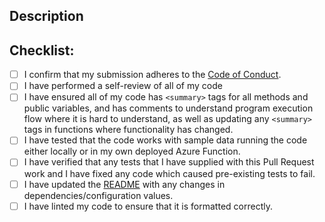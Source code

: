 ## Description

<!--
Please include a summary of the change(s) and/or  which issue(s) are fixed. 
This includes of any changes to current behaviour, new services required, and any breaking changes
If this closes an issue, please include "closes #XXXX" in your comment to auto-close the issue
-->

## Checklist:
<!-- Please replace every instance of `[ ]` with `[X]` to indicate you have completed the criteria -->

- [ ] I confirm that my submission adheres to the [Code of Conduct](https://github.com/HaveIBeenPwned/PwnedPasswordsAzureFunction/blob/main/CODE_OF_CONDUCT.md).
- [ ] I have performed a self-review of all of my code
- [ ] I have ensured all of my code has `<summary>` tags for all methods and public variables, and has comments to understand program execution flow where it is hard to understand, as well as updating any `<summary>` tags in functions where functionality has changed.
- [ ] I have tested that the code works with sample data running the code either locally or in my own deployed Azure Function.
- [ ] I have verified that any tests that I have supplied with this Pull Request work and I have fixed any code which caused pre-existing tests to fail.
- [ ] I have updated the [README](https://github.com/HaveIBeenPwned/PwnedPasswordsAzureFunction/blob/main/README.md) with any changes in dependencies/configuration values.
- [ ] I have linted my code to ensure that it is formatted correctly.

<!-- Thank you for your submission and for contributing to Have I Been Pwned's Pwned Passwords! -->
